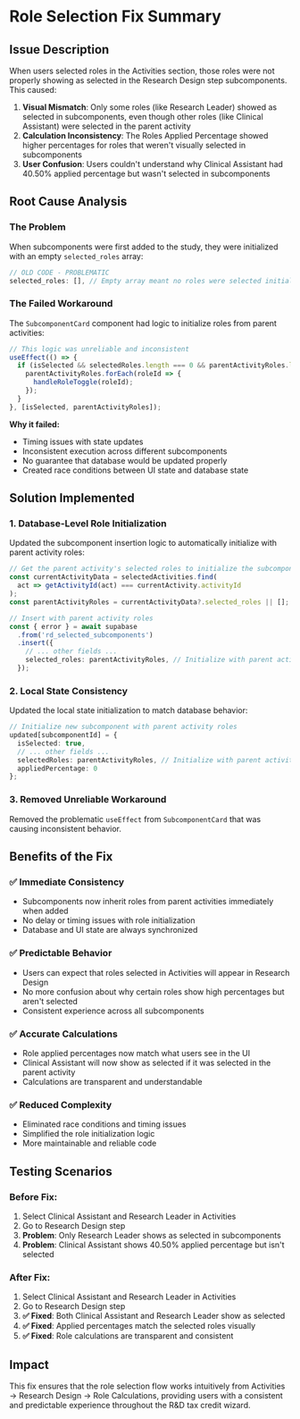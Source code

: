 # Role Selection Fix Summary

## Issue Description
When users selected roles in the Activities section, those roles were not properly showing as selected in the Research Design step subcomponents. This caused:

1. **Visual Mismatch**: Only some roles (like Research Leader) showed as selected in subcomponents, even though other roles (like Clinical Assistant) were selected in the parent activity
2. **Calculation Inconsistency**: The Roles Applied Percentage showed higher percentages for roles that weren't visually selected in subcomponents
3. **User Confusion**: Users couldn't understand why Clinical Assistant had 40.50% applied percentage but wasn't selected in subcomponents

## Root Cause Analysis

### The Problem
When subcomponents were first added to the study, they were initialized with an empty `selected_roles` array:

```typescript
// OLD CODE - PROBLEMATIC
selected_roles: [], // Empty array meant no roles were selected initially
```

### The Failed Workaround
The `SubcomponentCard` component had logic to initialize roles from parent activities:

```typescript
// This logic was unreliable and inconsistent
useEffect(() => {
  if (isSelected && selectedRoles.length === 0 && parentActivityRoles.length > 0) {
    parentActivityRoles.forEach(roleId => {
      handleRoleToggle(roleId);
    });
  }
}, [isSelected, parentActivityRoles]);
```

**Why it failed:**
- Timing issues with state updates
- Inconsistent execution across different subcomponents
- No guarantee that database would be updated properly
- Created race conditions between UI state and database state

## Solution Implemented

### 1. Database-Level Role Initialization
Updated the subcomponent insertion logic to automatically initialize with parent activity roles:

```typescript
// Get the parent activity's selected roles to initialize the subcomponent
const currentActivityData = selectedActivities.find(
  act => getActivityId(act) === currentActivity.activityId
);
const parentActivityRoles = currentActivityData?.selected_roles || [];

// Insert with parent activity roles
const { error } = await supabase
  .from('rd_selected_subcomponents')
  .insert({
    // ... other fields ...
    selected_roles: parentActivityRoles, // Initialize with parent activity roles
  });
```

### 2. Local State Consistency
Updated the local state initialization to match database behavior:

```typescript
// Initialize new subcomponent with parent activity roles
updated[subcomponentId] = {
  isSelected: true,
  // ... other fields ...
  selectedRoles: parentActivityRoles, // Initialize with parent activity roles
  appliedPercentage: 0
};
```

### 3. Removed Unreliable Workaround
Removed the problematic `useEffect` from `SubcomponentCard` that was causing inconsistent behavior.

## Benefits of the Fix

### ✅ **Immediate Consistency**
- Subcomponents now inherit roles from parent activities immediately when added
- No delay or timing issues with role initialization
- Database and UI state are always synchronized

### ✅ **Predictable Behavior**
- Users can expect that roles selected in Activities will appear in Research Design
- No more confusion about why certain roles show high percentages but aren't selected
- Consistent experience across all subcomponents

### ✅ **Accurate Calculations**
- Role applied percentages now match what users see in the UI
- Clinical Assistant will now show as selected if it was selected in the parent activity
- Calculations are transparent and understandable

### ✅ **Reduced Complexity**
- Eliminated race conditions and timing issues
- Simplified the role initialization logic
- More maintainable and reliable code

## Testing Scenarios

### Before Fix:
1. Select Clinical Assistant and Research Leader in Activities
2. Go to Research Design step
3. **Problem**: Only Research Leader shows as selected in subcomponents
4. **Problem**: Clinical Assistant shows 40.50% applied percentage but isn't selected

### After Fix:
1. Select Clinical Assistant and Research Leader in Activities
2. Go to Research Design step
3. **✅ Fixed**: Both Clinical Assistant and Research Leader show as selected
4. **✅ Fixed**: Applied percentages match the selected roles visually
5. **✅ Fixed**: Role calculations are transparent and consistent

## Impact
This fix ensures that the role selection flow works intuitively from Activities → Research Design → Role Calculations, providing users with a consistent and predictable experience throughout the R&D tax credit wizard. 